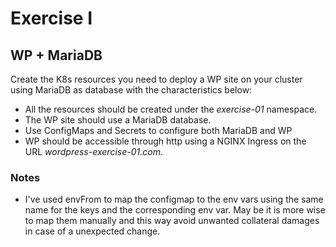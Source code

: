 ﻿# Exercise I

## WP + MariaDB

Create the K8s resources you need to deploy a WP site on your cluster using
MariaDB as database with the characteristics below:

* All the resources should be created under the *exercise-01* namespace.
* The WP site should use a MariaDB database.
* Use ConfigMaps and Secrets to configure both MariaDB and WP
* WP should be accessible through http using a NGINX Ingress on the URL
*wordpress-exercise-01.com*.

### Notes

- I've used envFrom to map the configmap to the env vars using the same name for the keys and the corresponding env var. May be it is more wise to map them manually and this way avoid unwanted collateral damages in case of a unexpected change.

